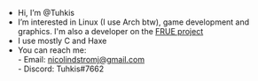 - Hi, I’m @Tuhkis
- I’m interested in Linux (I use Arch btw), game development and graphics. I'm also a developer on the [FRUE project](https://github.com/FRUE-Project)
- I use mostly C and Haxe
- You can reach me: <br>
        - Email: nicolindstromj@gmail.com <br>
        - Discord: Tuhkis#7662 <br>

<!--
[![Anurag's GitHub stats](https://github-readme-stats.vercel.app/api?username=Tuhkis&show_icons=true&theme=transparent)](https://github.com/anuraghazra/github-readme-stats)

[![Top Langs](https://github-readme-stats.vercel.app/api/top-langs/?username=Tuhkis&show_icons=true&theme=transparent&layout=compact)](https://github.com/anuraghazra/github-readme-stats)
-->
<!---
Tuhkis/Tuhkis is a ✨ special ✨ repository because its `README.md` (this file) appears on your GitHub profile.
You can click the Preview link to take a look at your changes.
--->
